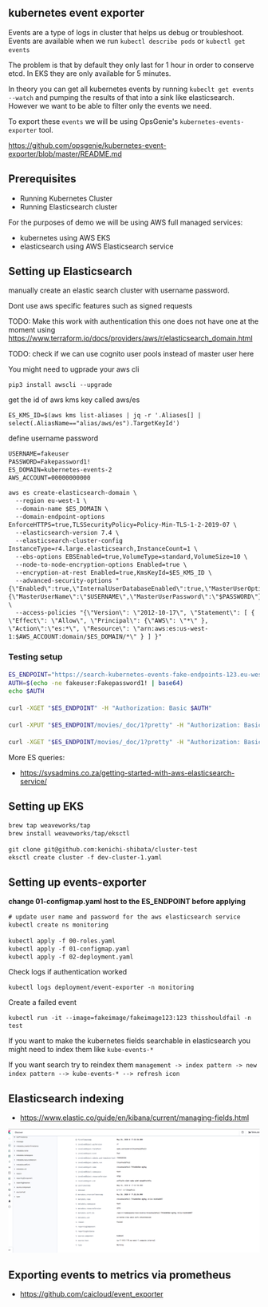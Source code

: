 kubernetes event exporter
-----

Events are a type of logs in cluster that helps us debug or troubleshoot. Events are available when we run `kubectl describe pods` or `kubectl get events`

The problem is that by default they only last for 1 hour in order to conserve etcd. In EKS they are only available for 5 minutes.

In theory you can get all kubernetes events by running `kubeclt get events --watch` and pumping the results of that into a sink like elasticsearch. However we want to be able to filter only the events we need.

To export these `events` we will be using OpsGenie's `kubernetes-events-exporter` tool.

https://github.com/opsgenie/kubernetes-event-exporter/blob/master/README.md

Prerequisites
--------
* Running Kubernetes Cluster
* Running Elasticsearch cluster

For the purposes of demo we will be using AWS full managed services:

* kubernetes using AWS EKS
* elasticsearch using AWS Elasticsearch service

Setting up Elasticsearch
----------
manually create an elastic search cluster with username password.

Dont use aws specific features such as signed requests


TODO: Make this work with authentication this one does not have one at the moment
using https://www.terraform.io/docs/providers/aws/r/elasticsearch_domain.html

TODO: check if we can use cognito user pools instead of master user here

You might need to ugprade your aws cli

```
pip3 install awscli --upgrade
```

get the id of aws kms key called aws/es
```
ES_KMS_ID=$(aws kms list-aliases | jq -r '.Aliases[] | select(.AliasName=="alias/aws/es").TargetKeyId')
```

define username password
```
USERNAME=fakeuser
PASSWORD=Fakepassword1!
ES_DOMAIN=kubernetes-events-2
AWS_ACCOUNT=00000000000

```

```
aws es create-elasticsearch-domain \
  --region eu-west-1 \
  --domain-name $ES_DOMAIN \
  --domain-endpoint-options EnforceHTTPS=true,TLSSecurityPolicy=Policy-Min-TLS-1-2-2019-07 \
  --elasticsearch-version 7.4 \
  --elasticsearch-cluster-config InstanceType=r4.large.elasticsearch,InstanceCount=1 \
  --ebs-options EBSEnabled=true,VolumeType=standard,VolumeSize=10 \
  --node-to-node-encryption-options Enabled=true \
  --encryption-at-rest Enabled=true,KmsKeyId=$ES_KMS_ID \
  --advanced-security-options "{\"Enabled\":true,\"InternalUserDatabaseEnabled\":true,\"MasterUserOptions\": {\"MasterUserName\":\"$USERNAME\",\"MasterUserPassword\":\"$PASSWORD\"}}" \
  --access-policies "{\"Version\": \"2012-10-17\", \"Statement\": [ { \"Effect\": \"Allow\", \"Principal\": {\"AWS\": \"*\" }, \"Action\":\"es:*\", \"Resource\": \"arn:aws:es:us-west-1:$AWS_ACCOUNT:domain/$ES_DOMAIN/*\" } ] }"
```

### Testing setup

```bash
ES_ENDPOINT="https://search-kubernetes-events-fake-endpoints-123.eu-west-1.es.amazonaws.com"
AUTH=$(echo -ne fakeuser:Fakepassword1! | base64)
echo $AUTH

curl -XGET "$ES_ENDPOINT" -H "Authorization: Basic $AUTH"

curl -XPUT "$ES_ENDPOINT/movies/_doc/1?pretty" -H "Authorization: Basic $AUTH" -H 'Content-Type: application/json' -d '{ "title": "John Carter" }'

curl -XGET "$ES_ENDPOINT/movies/_doc/1?pretty" -H "Authorization: Basic $AUTH"
```

More ES queries:
* https://sysadmins.co.za/getting-started-with-aws-elasticsearch-service/

Setting up EKS
---------
```
brew tap weaveworks/tap
brew install weaveworks/tap/eksctl

git clone git@github.com:kenichi-shibata/cluster-test
eksctl create cluster -f dev-cluster-1.yaml
```

Setting up events-exporter
-----------

**change 01-configmap.yaml host to the ES_ENDPOINT before applying**

```
# update user name and password for the aws elasticsearch service
kubectl create ns monitoring

kubectl apply -f 00-roles.yaml
kubectl apply -f 01-configmap.yaml
kubectl apply -f 02-deployment.yaml
```

Check logs if authentication worked
```
kubectl logs deployment/event-exporter -n monitoring
```

Create a failed event
```
kubectl run -it --image=fakeimage/fakeimage123:123 thisshouldfail -n test
```

If you want to make the kubernetes fields searchable in elasticsearch you might need to index them like `kube-events-*`

If you want search try to reindex them `management -> index pattern -> new index pattern --> kube-events-* --> refresh icon`

Elasticsearch indexing
-------
* https://www.elastic.co/guide/en/kibana/current/managing-fields.html

![](./event-exporter-kibana.png)


Exporting events to metrics via prometheus
-----
* https://github.com/caicloud/event_exporter

